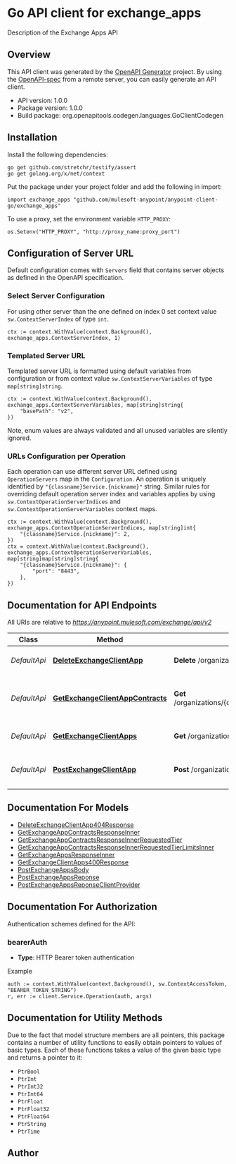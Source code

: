 # Go API client for exchange_apps

Description of the Exchange Apps API

## Overview
This API client was generated by the [OpenAPI Generator](https://openapi-generator.tech) project.  By using the [OpenAPI-spec](https://www.openapis.org/) from a remote server, you can easily generate an API client.

- API version: 1.0.0
- Package version: 1.0.0
- Build package: org.openapitools.codegen.languages.GoClientCodegen

## Installation

Install the following dependencies:

```shell
go get github.com/stretchr/testify/assert
go get golang.org/x/net/context
```

Put the package under your project folder and add the following in import:

```golang
import exchange_apps "github.com/mulesoft-anypoint/anypoint-client-go/exchange_apps"
```

To use a proxy, set the environment variable `HTTP_PROXY`:

```golang
os.Setenv("HTTP_PROXY", "http://proxy_name:proxy_port")
```

## Configuration of Server URL

Default configuration comes with `Servers` field that contains server objects as defined in the OpenAPI specification.

### Select Server Configuration

For using other server than the one defined on index 0 set context value `sw.ContextServerIndex` of type `int`.

```golang
ctx := context.WithValue(context.Background(), exchange_apps.ContextServerIndex, 1)
```

### Templated Server URL

Templated server URL is formatted using default variables from configuration or from context value `sw.ContextServerVariables` of type `map[string]string`.

```golang
ctx := context.WithValue(context.Background(), exchange_apps.ContextServerVariables, map[string]string{
	"basePath": "v2",
})
```

Note, enum values are always validated and all unused variables are silently ignored.

### URLs Configuration per Operation

Each operation can use different server URL defined using `OperationServers` map in the `Configuration`.
An operation is uniquely identified by `"{classname}Service.{nickname}"` string.
Similar rules for overriding default operation server index and variables applies by using `sw.ContextOperationServerIndices` and `sw.ContextOperationServerVariables` context maps.

```golang
ctx := context.WithValue(context.Background(), exchange_apps.ContextOperationServerIndices, map[string]int{
	"{classname}Service.{nickname}": 2,
})
ctx = context.WithValue(context.Background(), exchange_apps.ContextOperationServerVariables, map[string]map[string]string{
	"{classname}Service.{nickname}": {
		"port": "8443",
	},
})
```

## Documentation for API Endpoints

All URIs are relative to *https://anypoint.mulesoft.com/exchange/api/v2*

Class | Method | HTTP request | Description
------------ | ------------- | ------------- | -------------
*DefaultApi* | [**DeleteExchangeClientApp**](docs/DefaultApi.md#deleteexchangeclientapp) | **Delete** /organizations/{orgId}/applications/{appId} | Delete Exchange Client Apps
*DefaultApi* | [**GetExchangeClientAppContracts**](docs/DefaultApi.md#getexchangeclientappcontracts) | **Get** /organizations/{orgId}/applications/{appId}/contracts | Get Exchange Client Application Contracts
*DefaultApi* | [**GetExchangeClientApps**](docs/DefaultApi.md#getexchangeclientapps) | **Get** /organizations/{orgId}/applications | Read Exchange Client Apps
*DefaultApi* | [**PostExchangeClientApp**](docs/DefaultApi.md#postexchangeclientapp) | **Post** /organizations/{orgId}/applications | Create a new Exchange Client App


## Documentation For Models

 - [DeleteExchangeClientApp404Response](docs/DeleteExchangeClientApp404Response.md)
 - [GetExchangeAppContractsResponseInner](docs/GetExchangeAppContractsResponseInner.md)
 - [GetExchangeAppContractsResponseInnerRequestedTier](docs/GetExchangeAppContractsResponseInnerRequestedTier.md)
 - [GetExchangeAppContractsResponseInnerRequestedTierLimitsInner](docs/GetExchangeAppContractsResponseInnerRequestedTierLimitsInner.md)
 - [GetExchangeAppsResponseInner](docs/GetExchangeAppsResponseInner.md)
 - [GetExchangeClientApps400Response](docs/GetExchangeClientApps400Response.md)
 - [PostExchangeAppsBody](docs/PostExchangeAppsBody.md)
 - [PostExchangeAppsReponse](docs/PostExchangeAppsReponse.md)
 - [PostExchangeAppsReponseClientProvider](docs/PostExchangeAppsReponseClientProvider.md)


## Documentation For Authorization


Authentication schemes defined for the API:
### bearerAuth

- **Type**: HTTP Bearer token authentication

Example

```golang
auth := context.WithValue(context.Background(), sw.ContextAccessToken, "BEARER_TOKEN_STRING")
r, err := client.Service.Operation(auth, args)
```


## Documentation for Utility Methods

Due to the fact that model structure members are all pointers, this package contains
a number of utility functions to easily obtain pointers to values of basic types.
Each of these functions takes a value of the given basic type and returns a pointer to it:

* `PtrBool`
* `PtrInt`
* `PtrInt32`
* `PtrInt64`
* `PtrFloat`
* `PtrFloat32`
* `PtrFloat64`
* `PtrString`
* `PtrTime`

## Author



